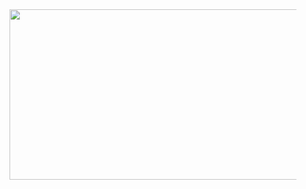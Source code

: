 <a href="https://github.com/devxb/gitanimals">
<img
  src="https://render.gitanimals.org/farms/eldoradodo"
  width="600"
  height="300"
/>
</a>
